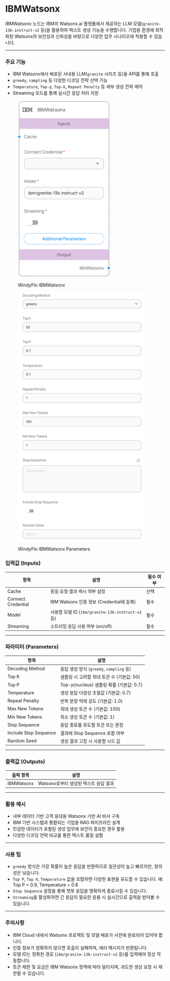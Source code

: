 # IBMWatsonx

IBMWatsonx 노드는 IBM의 Watsonx.ai 플랫폼에서 제공하는 LLM 모델(`granite-13b-instruct-v2` 등)을 활용하여 텍스트 생성 기능을 수행합니다. 기업용 환경에 최적화된 Watsonx의 보안성과 신뢰성을 바탕으로 다양한 업무 시나리오에 적용할 수 있습니다.

***

### 주요 기능

* IBM Watsonx에서 배포된 사내용 LLM(`granite` 시리즈 등)을 API를 통해 호출
* `greedy`, `sampling` 등 다양한 디코딩 전략 선택 가능
* `Temperature`, `Top-p`, `Top-k`, `Repeat Penalty` 등 세부 생성 전략 제어
* Streaming 모드를 통해 실시간 응답 처리 지원

<figure><img src="../../../.gitbook/assets/스크린샷 2025-05-15 133233.png" alt=""><figcaption><p>WindyFlo IBMWatsonx</p></figcaption></figure>

<figure><img src="../../../.gitbook/assets/스크린샷 2025-05-15 133256.png" alt=""><figcaption><p>WindyFlo IBMWatsonx Parameters</p></figcaption></figure>

### 입력값 (Inputs)

| 항목                 | 설명                                          | 필수 여부 |
| ------------------ | ------------------------------------------- | ----- |
| Cache              | 동일 요청 결과 캐시 여부 설정                           | 선택    |
| Connect Credential | IBM Watsonx 인증 정보 (Credential에 등록)          | 필수    |
| Model              | 사용할 모델 ID (`ibm/granite-13b-instruct-v2` 등) | 필수    |
| Streaming          | 스트리밍 응답 사용 여부 (on/off)                      | 필수    |

***

### 파라미터 (Parameters)

| 항목                    | 설명                                |
| --------------------- | --------------------------------- |
| Decoding Method       | 응답 생성 방식 (`greedy`, `sampling` 등) |
| Top K                 | 샘플링 시 고려할 최대 토큰 수 (기본값: 50)       |
| Top P                 | Top-p(nucleus) 샘플링 확률 (기본값: 0.7)  |
| Temperature           | 생성 응답 다양성 조절값 (기본값: 0.7)          |
| Repeat Penalty        | 반복 문장 억제 강도 (기본값: 1.0)            |
| Max New Tokens        | 최대 생성 토큰 수 (기본값: 100)             |
| Min New Tokens        | 최소 생성 토큰 수 (기본값: 1)               |
| Stop Sequence         | 응답 종료를 유도할 토큰 또는 문장               |
| Include Stop Sequence | 결과에 Stop Sequence 포함 여부           |
| Random Seed           | 생성 결과 고정 시 사용할 시드 값               |

***

### 출력값 (Outputs)

| 출력 항목      | 설명                       |
| ---------- | ------------------------ |
| IBMWatsonx | Watsonx로부터 생성된 텍스트 응답 결과 |

***

### 활용 예시

* 내부 데이터 기반 고객 응대용 Watsonx 기반 AI 비서 구축
* IBM 기반 시스템과 통합되는 기업용 RAG 파이프라인 설계
* 민감한 데이터가 포함된 생성 업무에 보안이 중요한 경우 활용
* 다양한 디코딩 전략 비교를 통한 텍스트 품질 실험

***

### 사용 팁

* `greedy` 방식은 가장 확률이 높은 응답을 반환하므로 일관성이 높고 빠르지만, 창의성은 낮습니다.
* `Top P`, `Top K`, `Temperature` 값을 조합하면 다양한 표현을 유도할 수 있습니다. 예: Top P = 0.9, Temperature = 0.8
* `Stop Sequence` 설정을 통해 챗봇 응답을 명확하게 종료시킬 수 있습니다.
* `Streaming`을 활성화하면 긴 응답이 필요한 응용 시 실시간으로 출력을 받아볼 수 있습니다.

***

### 주의사항

* IBM Cloud 내에서 Watsonx 프로젝트 및 모델 배포가 사전에 완료되어 있어야 합니다.
* 인증 정보가 정확하지 않으면 호출이 실패하며, 에러 메시지가 반환됩니다.
* 모델 ID는 정확한 경로 (`ibm/granite-13b-instruct-v2` 등)를 입력해야 정상 작동합니다.
* 토큰 제한 및 요금은 IBM Watsonx 정책에 따라 달라지며, 과도한 생성 요청 시 제한될 수 있습니다.
